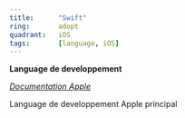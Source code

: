 ```yaml
---
title:      "Swift"
ring:       adopt
quadrant:   iOS
tags:       [language, iOS]
---
```


<p><b>Language de developpement</b></p>
<em><a href="https://developer.apple.com/swift/">Documentation Apple</a></em>
<p>Language de developpement Apple principal
</p>